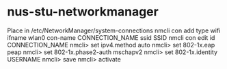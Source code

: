 # nus-stu-networkmanager

Place in /etc/NetworkManager/system-connections
nmcli con add type wifi ifname wlan0 con-name CONNECTION_NAME ssid SSID
nmcli con edit id CONNECTION_NAME
nmcli> set ipv4.method auto
nmcli> set 802-1x.eap peap
nmcli> set 802-1x.phase2-auth mschapv2
nmcli> set 802-1x.identity USERNAME
nmcli> save
nmcli> activate
